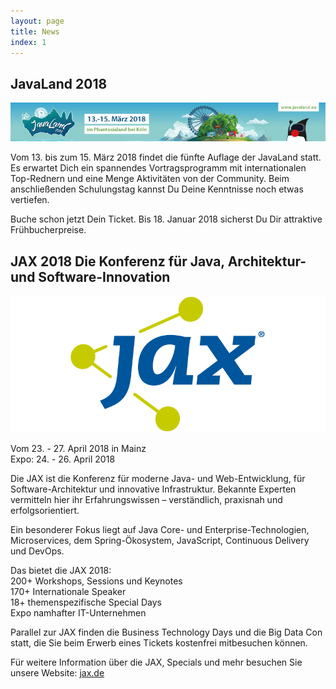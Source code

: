 ```yaml
---
layout: page
title: News
index: 1
---
```


## JavaLand 2018

<a href="https://www.javaland.eu"><img src="/public/img/javaland_2018.jpg"/></a>

Vom 13. bis zum 15. März 2018 findet die fünfte Auflage der JavaLand statt. Es erwartet Dich ein spannendes Vortragsprogramm mit internationalen Top-Rednern und eine Menge Aktivitäten von der Community. Beim anschließenden Schulungstag kannst Du Deine Kenntnisse noch etwas vertiefen.

Buche schon jetzt Dein Ticket. Bis 18. Januar 2018 sicherst Du Dir attraktive Frühbucherpreise.

## JAX 2018 Die Konferenz für Java, Architektur- und Software-Innovation

<a href="https://www.jax.de"><img src="/public/img/jax.png"/></a>

Vom 23. - 27. April 2018 in  Mainz<br />
Expo: 24. - 26. April 2018

Die JAX ist die Konferenz für moderne Java- und Web-Entwicklung, für Software-Architektur und innovative Infrastruktur. Bekannte Experten vermitteln hier ihr Erfahrungswissen – verständlich, praxisnah und erfolgsorientiert.

Ein besonderer Fokus liegt auf Java Core- und Enterprise-Technologien, Microservices, dem Spring-Ökosystem, JavaScript, Continuous Delivery und DevOps.

Das bietet die JAX 2018:<br />
200+ Workshops, Sessions und Keynotes<br />
170+ Internationale Speaker<br />
18+ themenspezifische Special Days<br />
Expo namhafter IT-Unternehmen

Parallel zur JAX finden die Business Technology Days und die Big Data Con statt, die Sie beim Erwerb eines Tickets kostenfrei mitbesuchen können.

Für weitere Information über die JAX, Specials und mehr besuchen Sie unsere Website: [jax.de](https://jax.de)
